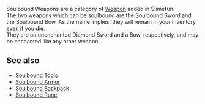 Soulbound Weapons are a category of [Weapon](https://github.com/TheBusyBiscuit/Slimefun4/wiki/Weapons) added in Slimefun.<br>
The two weapons which can be soulbound are the Soulbound Sword and the Soulbound Bow. As the name implies, they will remain in your Inventory even if you die.<br>
They are an unenchanted Diamond Sword and a Bow, respectively, and may be enchanted like any other weapon.

## See also
* [Soulbound Tools](https://github.com/TheBusyBiscuit/Slimefun4/wiki/Soulbound-Tools)
* [Soulbound Armor](https://github.com/TheBusyBiscuit/Slimefun4/wiki/Soulbound-Armor)
* [Soulbound Backpack](https://github.com/TheBusyBiscuit/Slimefun4/wiki/Soulbound-Backpack)
* [Soulbound Rune](https://github.com/TheBusyBiscuit/Slimefun4/wiki/Ancient-Rune-[Soulbound])
